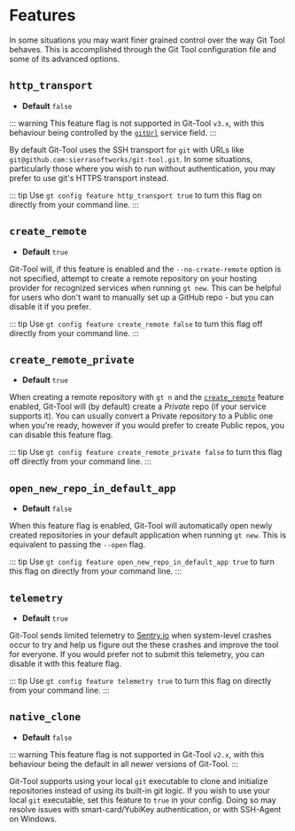 # Features
In some situations you may want finer grained control over the way Git Tool behaves. This is accomplished through
the Git Tool configuration file and some of its advanced options.

## `http_transport` <Badge text="v1.2.19+"/> <Badge text="v3.x" type="warning" />
  - **Default** `false`

::: warning
This feature flag is not supported in Git-Tool `v3.x`, with this behaviour being controlled by the [`gitUrl`](./services.md#giturl) service field.
:::

By default Git-Tool uses the SSH transport for `git` with URLs like `git@github.com:sierrasoftworks/git-tool.git`.
In some situations, particularly those where you wish to run without authentication, you may prefer to use git's HTTPS transport
instead.

::: tip
Use `gt config feature http_transport true` to turn this flag on directly from your command line.
:::

## `create_remote` <Badge text="v1.0+"/>
 - **Default** `true`

Git-Tool will, if this feature is enabled and the `--no-create-remote` option is not specified, attempt to create
a remote repository on your hosting provider for recognized services when running `gt new`. This can be helpful
for users who don't want to manually set up a GitHub repo - but you can disable it if you prefer.

::: tip
Use `gt config feature create_remote false` to turn this flag off directly from your command line.
:::

## `create_remote_private` <Badge text="v2.0+"/>
 - **Default** `true`

When creating a remote repository with `gt n` and the [`create_remote`](#create-remote) feature enabled,
Git-Tool will (by default) create a *Private* repo (if your service supports it). You can usually convert
a Private repository to a Public one when you're ready, however if you would prefer to create Public repos,
you can disable this feature flag.

::: tip
Use `gt config feature create_remote_private false` to turn this flag off directly from your command line.
:::

## `open_new_repo_in_default_app` <Badge text="v2.1.1+"/>
 - **Default** `false`

When this feature flag is enabled, Git-Tool will automatically open newly created repositories in your
default application when running `gt new`. This is equivalent to passing the `--open` flag.

::: tip
Use `gt config feature open_new_repo_in_default_app true` to turn this flag on directly from your command line.
:::

## `telemetry` <Badge text="v2.1.21+"/>
 - **Default** `true`

Git-Tool sends limited telemetry to [Sentry.io](https://sentry.io) when system-level crashes occur
to try and help us figure out the these crashes and improve the tool for everyone. If you would prefer
not to submit this telemetry, you can disable it with this feature flag.

::: tip
Use `gt config feature telemetry true` to turn this flag on directly from your command line.
:::

## `native_clone` <Badge text="v1.2.18+" /> <Badge text="v2.0+" type="warning"/>
 - **Default** `false`

::: warning
This feature flag is not supported in Git-Tool `v2.x`, with this behaviour being the default in all newer versions of Git-Tool.
:::

Git-Tool supports using your local `git` executable to clone and initialize repositories instead of using its built-in git logic.
If you wish to use your local `git` executable, set this feature to `true` in your config. Doing so may resolve
issues with smart-card/YubiKey authentication, or with SSH-Agent on Windows.